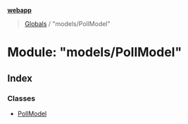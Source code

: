 **[webapp](../README.md)**

> [Globals](../globals.md) / "models/PollModel"

# Module: "models/PollModel"

## Index

### Classes

* [PollModel](../classes/_models_pollmodel_.pollmodel.md)
